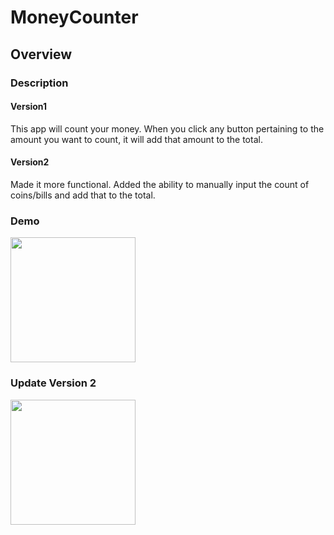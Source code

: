 # MoneyCounter

## Overview
### Description
#### Version1
This app will count your money. When you click any button pertaining to the amount you want to count, it will add that amount to the total. 

#### Version2
Made it more functional. Added the ability to manually input the count of coins/bills and add that to the total. 

### Demo 
<img src="https://user-images.githubusercontent.com/61296527/172014410-160087ce-5de3-45e2-934f-89053218c39c.gif" width=200>

### Update Version 2
<img src="https://user-images.githubusercontent.com/61296527/172062972-bc55fab8-4ed2-42ad-bb54-26161e413338.gif" width=200>


